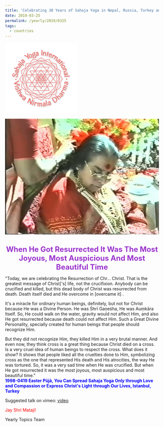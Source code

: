 ```yaml
---
title: 'Celebrating 30 Years of Sahaja Yoga in Nepal, Russia, Turkey and Ukraine, Post 9'
date: 2019-03-25
permalink: /yearly/2019/0325
tags:
  - countries
---
```


![PICTURE 9](/images/image9.png)

<div style="text-align: center"><img src="/images/image16.png" /></div>

<br>
<p style="color:DarkOrchid; text-align:center">
<font size="+2"><b>When He Got Resurrected It Was The Most Joyous, Most Auspicious And Most Beautiful Time</b><br></font>
</p>

<p>
"Today, we are celebrating the Resurrection of Chr... Christ. That is the greatest message of Christ['s] life, not the crucifixion. Anybody can be crucified and killed, but this dead body of Christ was resurrected from death. Death itself died and He overcome in [overcame it] . 

It's a miracle for ordinary human beings, definitely, but not for Christ because He was a Divine Person. He was Śhrī Gaṇeśha, He was Auṃkāra Itself. So, He could walk on the water, gravity would not affect Him, and also He got resurrected because death could not affect Him. Such a Great Divine Personality, specially created for human beings that people should recognize Him. 

But they did not recognize Him, they killed Him in a very brutal manner. And even now, they think cross is a great thing because Christ died on a cross. Is a very cruel idea of human beings to respect the cross. What does it show? It shows that people liked all the cruelties done to Him, symbolizing cross as the one that represented His death and His atrocities, the way He was tortured. 
So, it was a very sad time when He was crucified. But when He got resurrected it was the most joyous, most auspicious and most beautiful time."<br>
<font color="blue"><b>1998-0419 Easter Pūjā, You Can Spread Sahaja Yoga Only through Love and Compassion or Express Christ's Light through Our Lives, Istanbul, Turkey</b></font><br>
</p>

Suggested talk on vimeo: <a href="https://vimeo.com/88512207"> video</a>

<p style="color:red;">Jay Shri Mataji!<br></p>

Yearly Topics Team